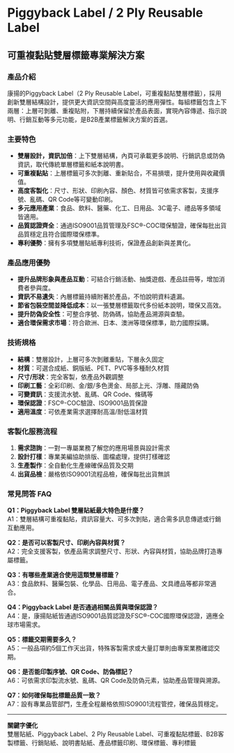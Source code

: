 # Piggyback Label / 2 Ply Reusable Label  
## 可重複黏貼雙層標籤專業解決方案

### 產品介紹

康揚的Piggyback Label（2 Ply Reusable Label，可重複黏貼雙層標籤），採用創新雙層結構設計，提供更大資訊空間與高度靈活的應用彈性。每組標籤包含上下兩層：上層可剝離、重複貼附，下層持續保留於產品表面，實現內容傳遞、指示說明、行銷互動等多元功能，是B2B產業標籤解決方案的首選。

### 主要特色

- **雙層設計，資訊加倍**：上下雙層結構，內頁可承載更多說明、行銷訊息或防偽資訊，取代傳統單層標籤和紙本說明書。
- **可重複黏貼**：上層標籤可多次剝離、重新貼合，不易損壞，提升使用與收藏價值。
- **高度客製化**：尺寸、形狀、印刷內容、顏色、材質皆可依需求客製，支援序號、亂碼、QR Code等可變動印刷。
- **多元應用產業**：食品、飲料、醫藥、化工、日用品、3C電子、禮品等多領域皆適用。
- **品質認證齊全**：通過ISO9001品質管理及FSC®-COC環保驗證，確保每批出貨品質穩定且符合國際環保標準。
- **專利優勢**：擁有多項雙層貼紙專利技術，保證產品創新與差異化。

### 產品應用優勢

- **提升品牌形象與產品互動**：可結合行銷活動、抽獎遊戲、產品註冊等，增加消費者參與度。
- **資訊不易遺失**：內層標籤持續附著於產品，不怕說明資料遺漏。
- **節省包裝空間並降低成本**：以一張雙層標籤取代多份紙本說明，環保又高效。
- **提升防偽安全性**：可整合序號、防偽碼，協助產品溯源與查驗。
- **適合環保需求市場**：符合歐洲、日本、澳洲等環保標準，助力國際採購。

### 技術規格

- **結構**：雙層設計，上層可多次剝離重貼，下層永久固定
- **材質**：可選合成紙、銅版紙、PET、PVC等多種耐久材質
- **尺寸/形狀**：完全客製，依產品外觀調整
- **印刷工藝**：全彩印刷、金/銀/多色燙金、局部上光、浮雕、隱藏防偽
- **可變資訊**：支援流水號、亂碼、QR Code、條碼等
- **環保認證**：FSC®-COC驗證、ISO9001品質保證
- **適用溫度**：可依產業需求選擇耐高溫/耐低溫材質

### 客製化服務流程

1. **需求諮詢**：一對一專屬業務了解您的應用場景與設計需求
2. **設計打樣**：專業美編協助排版、圖檔處理，提供打樣確認
3. **生產製作**：全自動化生產線確保品質及交期
4. **出貨品檢**：嚴格依ISO9001流程品檢，確保每批出貨無誤

### 常見問答 FAQ

**Q1：Piggyback Label 雙層貼紙最大特色是什麼？**  
A1：雙層結構可重複黏貼，資訊容量大、可多次剝貼，適合需多訊息傳遞或行銷互動應用。

**Q2：是否可以客製尺寸、印刷內容與材質？**  
A2：完全支援客製，依產品需求調整尺寸、形狀、內容與材質，協助品牌打造專屬標籤。

**Q3：有哪些產業適合使用這類雙層標籤？**  
A3：食品飲料、醫藥包裝、化學品、日用品、電子產品、文具禮品等都非常適合。

**Q4：Piggyback Label 是否通過相關品質與環保認證？**  
A4：是，康揚貼紙皆通過ISO9001品質認證及FSC®-COC國際環保認證，適應全球市場需求。

**Q5：標籤交期需要多久？**  
A5：一般品項約5個工作天出貨，特殊客製需求或大量訂單則由專案業務確認交期。

**Q6：是否能印製序號、QR Code、防偽標記？**  
A6：可依需求印製流水號、亂碼、QR Code及防偽元素，協助產品管理與溯源。

**Q7：如何確保每批標籤品質一致？**  
A7：設有專業品管部門，生產全程嚴格依照ISO9001流程管控，確保品質穩定。

---

**關鍵字優化**  
雙層貼紙、Piggyback Label、2 Ply Reusable Label、可重複黏貼標籤、B2B客製標籤、行銷貼紙、說明書貼紙、產品標籤印刷、環保標籤、專利標籤
